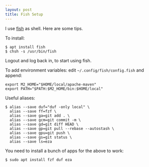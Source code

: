 ```yaml
---
layout: post
title: Fish Setup
---
```


I use [fish](https://fishshell.com/) as shell. Here are some tips.

To install:
```fish
$ apt install fish
$ chsh -s /usr/bin/fish
```
Logout and log back in, to start using fish.

To add environment variables: edit `~/.config/fish/config.fish`
and append:
```fish
export M2_HOME="$HOME/local/apache-maven"
export PATH="$PATH:$M2_HOME/bin:$HOME/local"
```

Useful aliases:
```fish
$ alias --save duf="duf -only local" \
  alias --save ff=fzf \
  alias --save ga=git add . \
  alias --save gcm=git commit -m \
  alias --save gd=git diff HEAD \
  alias --save gp=git pull --rebase --autostash \
  alias --save gpu=git push \
  alias --save gs=git status \
  alias --save ls=eza
```
You need to install a bunch of apps for the above to work:
```bash
$ sudo apt install fzf duf eza
```
